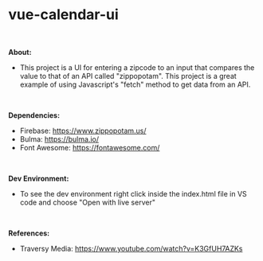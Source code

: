 # vue-calendar-ui

<br>

**About:**

- This project is a UI for entering a zipcode to an input that compares the value to that of an API called "zippopotam". This project is a great example of using Javascript's "fetch" method to get data from an API.

<br>

**Dependencies:**

- Firebase: https://www.zippopotam.us/
- Bulma: https://bulma.io/
- Font Awesome: https://fontawesome.com/

<br>

**Dev Environment:**

- To see the dev environment right click inside the index.html file in VS code and choose "Open with live server"

<br>

**References:**

- Traversy Media: https://www.youtube.com/watch?v=K3GfUH7AZKs